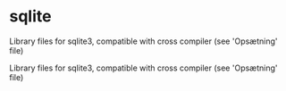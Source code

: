# sqlite
Library files for sqlite3, compatible with cross compiler (see 'Opsætning' file)

Library files for sqlite3, compatible with cross compiler (see 'Opsætning' file)

